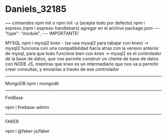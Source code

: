 ﻿# Daniels_32185

~~ comandos
npm init o npm init -y (acepta todo por defecto)
npm i express
(npm i express-handlebars)
agregar en el archivo package.json
--- "type": "module", --- IMPORTANTE!

MYSQL
npm i mysql2 knex - (se usa mysql2 para tabajar con knex)
→ mysql2 funciona con una compatibilidad hacia atras con la version anterior de mysql, para que todo funcione bien con knex
→ mysql2 es el controlador de la base de datos, que nos permite construir un cliente de base de datos con NODE JS, mientras que knex es un intermediario que nos va a permitir crear consultas, y enviarlas a través de ese controlador

---

MongoDB
npm i mongodb

---

FireBase

npm i firebase-admin

---

FAKER

npm i @faker-js/faker
